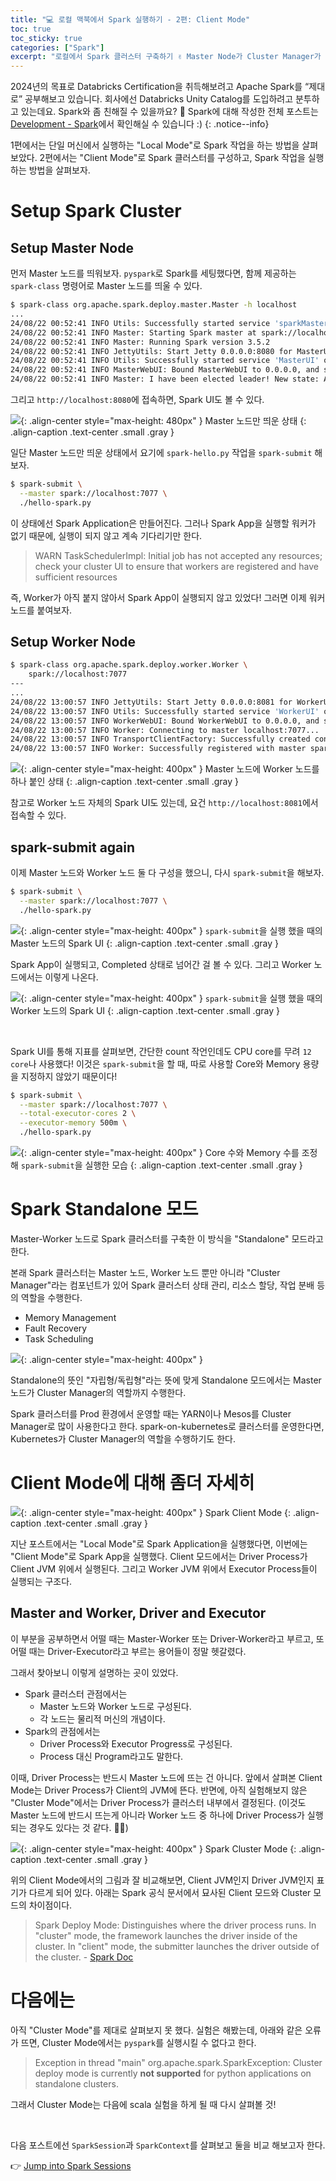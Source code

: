 ```yaml
---
title: "💻 로컬 맥북에서 Spark 실행하기 - 2편: Client Mode"
toc: true
toc_sticky: true
categories: ["Spark"]
excerpt: "로컬에서 Spark 클러스터 구축하기 ✌️ Master Node가 Cluster Manager가 되는 Standalon 모드. Spark Application을 실행하는 두 가지 방법: Client 모드, Cluster 모드. Master vs. Worker 그리고 Driver vs. Executor"
---
```


2024년의 목표로 Databricks Certification을 취득해보려고 Apache Spark를 “제대로” 공부해보고 있습니다. 회사에선 Databricks Unity Catalog를 도입하려고 분투하고 있는데요. Spark와 좀 친해질 수 있을까요? 🎇 Spark에 대해 작성한 전체 포스트는 [Development - Spark](/topic/development#apache-spark)에서 확인해실 수 있습니다 :)
{: .notice--info}

1편에서는 단일 머신에서 실행하는 "Local Mode"로 Spark 작업을 하는 방법을 살펴보았다. 2편에서는 "Client Mode"로 Spark 클러스터를 구성하고, Spark 작업을 실행하는 방법을 살펴보자.

# Setup Spark Cluster

## Setup Master Node

먼저 Master 노드를 띄워보자. `pyspark`로 Spark를 세팅했다면, 함께 제공하는 `spark-class` 명령어로 Master 노드를 띄울 수 있다.

```sh
$ spark-class org.apache.spark.deploy.master.Master -h localhost
...
24/08/22 00:52:41 INFO Utils: Successfully started service 'sparkMaster' on port 7077.
24/08/22 00:52:41 INFO Master: Starting Spark master at spark://localhost:7077
24/08/22 00:52:41 INFO Master: Running Spark version 3.5.2
24/08/22 00:52:41 INFO JettyUtils: Start Jetty 0.0.0.0:8080 for MasterUI
24/08/22 00:52:41 INFO Utils: Successfully started service 'MasterUI' on port 8080.
24/08/22 00:52:41 INFO MasterWebUI: Bound MasterWebUI to 0.0.0.0, and started at http://172.30.1.16:8080
24/08/22 00:52:41 INFO Master: I have been elected leader! New state: ALIVE
```

그리고 `http://localhost:8080`에 접속하면, Spark UI도 볼 수 있다.

![](/images/development/spark/spark-master-deploy.png){: .align-center style="max-height: 480px" }
Master 노드만 띄운 상태
{: .align-caption .text-center .small .gray }

일단 Master 노드만 띄운 상태에서 요기에 `spark-hello.py` 작업을 `spark-submit` 해보자.

```sh
$ spark-submit \
  --master spark://localhost:7077 \
  ./hello-spark.py
```

이 상태에선 Spark Application은 만들어진다. 그러나 Spark App을 실행할 워커가 없기 때문에, 실행이 되지 않고 계속 기다리기만 한다.

> WARN TaskSchedulerImpl: Initial job has not accepted any resources; check your cluster UI to ensure that workers are registered and have sufficient resources

즉, Worker가 아직 붙지 않아서 Spark App이 실행되지 않고 있었다! 그러면 이제 워커 노드를 붙여보자.

## Setup Worker Node

```bash
$ spark-class org.apache.spark.deploy.worker.Worker \
    spark://localhost:7077
---
...
24/08/22 13:00:57 INFO JettyUtils: Start Jetty 0.0.0.0:8081 for WorkerUI
24/08/22 13:00:57 INFO Utils: Successfully started service 'WorkerUI' on port 8081.
24/08/22 13:00:57 INFO WorkerWebUI: Bound WorkerWebUI to 0.0.0.0, and started at http://172.16.80.54:8081
24/08/22 13:00:57 INFO Worker: Connecting to master localhost:7077...
24/08/22 13:00:57 INFO TransportClientFactory: Successfully created connection to localhost/127.0.0.1:7077 after 11 ms (0 ms spent in bootstraps)
24/08/22 13:00:57 INFO Worker: Successfully registered with master spark://localhost:7077
```

![](/images/development/spark/spark-cluster-deploy.png){: .align-center style="max-height: 400px" }
Master 노드에 Worker 노드를 하나 붙인 상태
{: .align-caption .text-center .small .gray }

참고로 Worker 노드 자체의 Spark UI도 있는데, 요건 `http://localhost:8081`에서 접속할 수 있다.

## spark-submit again

이제 Master 노드와 Worker 노드 둘 다 구성을 했으니, 다시 `spark-submit`을 해보자.

```sh
$ spark-submit \
  --master spark://localhost:7077 \
  ./hello-spark.py
```

![](/images/development/spark/spark-submit-on-cluster-mode.png){: .align-center style="max-height: 400px" }
`spark-submit`을 실행 했을 때의 Master 노드의 Spark UI
{: .align-caption .text-center .small .gray }

Spark App이 실행되고, Completed 상태로 넘어간 걸 볼 수 있다. 그리고 Worker 노드에서는 이렇게 나온다.

![](/images/development/spark/spark-worker-view.png){: .align-center style="max-height: 400px" }
`spark-submit`을 실행 했을 때의 Worker 노드의 Spark UI
{: .align-caption .text-center .small .gray }

<br/>

Spark UI를 통해 지표를 살펴보면, 간단한 count 작언인데도 CPU core를 무려 `12 core`나 사용했다! 이것은 `spark-submit`을 할 때, 따로 사용할 Core와 Memory 용량을 지정하지 않았기 때문이다!

```sh
$ spark-submit \
  --master spark://localhost:7077 \
  --total-executor-cores 2 \
  --executor-memory 500m \
  ./hello-spark.py
```

![](/images/development/spark/spark-submit-with-custom-spec.png){: .align-center style="max-height: 400px" }
Core 수와 Memory 수를 조정해 `spark-submit`을 실행한 모습
{: .align-caption .text-center .small .gray }

# Spark Standalone 모드

Master-Worker 노드로 Spark 클러스터를 구축한 이 방식을 "Standalone" 모드라고 한다.

본래 Spark 클러스터는 Master 노드, Worker 노드 뿐만 아니라 "Cluster Manager"라는 컴포넌트가 있어 Spark 클러스터 상태 관리, 리소스 할당, 작업 분배 등의 역할을 수행한다.

- Memory Management
- Fault Recovery
- Task Scheduling

![](https://spark.apache.org/docs/latest/img/cluster-overview.png){: .align-center style="max-height: 400px" }

Standalone의 뜻인 "자립형/독립형"라는 뜻에 맞게 Standalone 모드에서는 Master 노드가 Cluster Manager의 역할까지 수행한다.

Spark 클러스터를 Prod 환경에서 운영할 때는 YARN이나 Mesos를 Cluster Manager로 많이 사용한다고 한다.  spark-on-kubernetes로 클러스터를 운영한다면, Kubernetes가 Cluster Manager의 역할을 수행하기도 한다.

# Client Mode에 대해 좀더 자세히

![](/images/development/spark/spark-client-mode.png){: .align-center style="max-height: 400px" }
Spark Client Mode
{: .align-caption .text-center .small .gray }

지난 포스트에서는 "Local Mode"로 Spark Application을 실행했다면, 이번에는 "Client Mode"로 Spark App을 실행했다. Client 모드에서는 Driver Process가 Client JVM 위에서 실행된다. 그리고 Worker JVM 위에서 Executor Process들이 실행되는 구조다.

## Master and Worker, Driver and Executor

이 부분을 공부하면서 어떨 때는 Master-Worker 또는 Driver-Worker라고 부르고, 또 어떨 때는 Driver-Executor라고 부르는 용어들이 정말 헷갈렸다.

그래서 찾아보니 이렇게 설명하는 곳이 있었다.

- Spark 클러스터 관점에서는
  - Master 노드와 Worker 노드로 구성된다.
  - 각 노드는 물리적 머신의 개념이다.
- Spark의 관점에서는
  - Driver Process와 Executor Progress로 구성된다.
  - Process 대신 Program라고도 말한다.

이때, Driver Process는 반드시 Master 노드에 뜨는 건 아니다. 앞에서 살펴본 Client Mode는 Driver Process가 Client의 JVM에 뜬다. 반면에, 아직 실험해보지 않은 "Cluster Mode"에서는 Driver Process가 클러스터 내부에서 결정된다. (이것도 Master 노드에 반드시 뜨는게 아니라 Worker 노드 중 하나에 Driver Process가 실행되는 경우도 있다는 것 같다. 😵‍💫)


![](/images/development/spark/spark-cluster-mode.png){: .align-center style="max-height: 400px" }
Spark Cluster Mode
{: .align-caption .text-center .small .gray }

위의 Client Mode에서의 그림과 잘 비교해보면, Client JVM인지 Driver JVM인지 표기가 다르게 되어 있다. 아래는 Spark 공식 문서에서 묘사된 Client 모드와 Cluster 모드의 차이점이다.

> Spark Deploy Mode: Distinguishes where the driver process runs. In "cluster" mode, the framework launches the driver inside of the cluster. In "client" mode, the submitter launches the driver outside of the cluster. - [Spark Doc](https://spark.apache.org/docs/latest/cluster-overview.html#glossary)


# 다음에는

아직 "Cluster Mode"를 제대로 살펴보지 못 했다. 실험은 해봤는데, 아래와 같은 오류가 뜨면, Cluster Mode에서는 `pyspark`를 실행시킬 수 없다고 한다.

> Exception in thread "main" org.apache.spark.SparkException: Cluster deploy mode is currently **not supported** for python applications on standalone clusters.

그래서 Cluster Mode는 다음에 scala 실험을 하게 될 때 다시 살펴볼 것!

<br/>

다음 포스트에선 `SparkSession`과 `SparkContext`를 살펴보고 둘을 비교 해보고자 한다.

👉 [Jump into Spark Sessions](/2024/08/21/jump-into-spark-sessions/)
